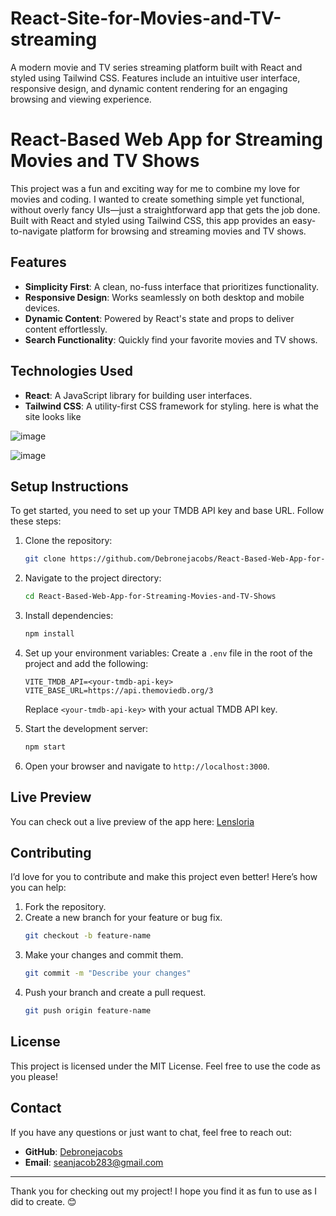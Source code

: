 # React-Site-for-Movies-and-TV-streaming
A modern movie and TV series streaming platform built with React and styled using Tailwind CSS. Features include an intuitive user interface, responsive design, and dynamic content rendering for an engaging browsing and viewing experience.

# React-Based Web App for Streaming Movies and TV Shows

This project was a fun and exciting way for me to combine my love for movies and coding. I wanted to create something simple yet functional, without overly fancy UIs—just a straightforward app that gets the job done. Built with React and styled using Tailwind CSS, this app provides an easy-to-navigate platform for browsing and streaming movies and TV shows.

## Features

- **Simplicity First**: A clean, no-fuss interface that prioritizes functionality.
- **Responsive Design**: Works seamlessly on both desktop and mobile devices.
- **Dynamic Content**: Powered by React's state and props to deliver content effortlessly.
- **Search Functionality**: Quickly find your favorite movies and TV shows.

## Technologies Used

- **React**: A JavaScript library for building user interfaces.
- **Tailwind CSS**: A utility-first CSS framework for styling.
here is what the site looks like 

![image](https://github.com/user-attachments/assets/b99eff8b-6d53-47a6-aa8d-1f3f4bd79d87)





![image](https://github.com/user-attachments/assets/77f5694f-b81b-423e-b80f-7bddf4ddd4e0)



## Setup Instructions

To get started, you need to set up your TMDB API key and base URL. Follow these steps:

1. Clone the repository:
   ```bash
   git clone https://github.com/Debronejacobs/React-Based-Web-App-for-Streaming-Movies-and-TV-Shows.git
   ```

2. Navigate to the project directory:
   ```bash
   cd React-Based-Web-App-for-Streaming-Movies-and-TV-Shows
   ```

3. Install dependencies:
   ```bash
   npm install
   ```

4. Set up your environment variables:
   Create a `.env` file in the root of the project and add the following:
   ```env
   VITE_TMDB_API=<your-tmdb-api-key>
   VITE_BASE_URL=https://api.themoviedb.org/3
   ```
   Replace `<your-tmdb-api-key>` with your actual TMDB API key.

5. Start the development server:
   ```bash
   npm start
   ```

6. Open your browser and navigate to `http://localhost:3000`.

## Live Preview

You can check out a live preview of the app here: [Lensloria](https://lensloria.netlify.app/)


## Contributing

I’d love for you to contribute and make this project even better! Here’s how you can help:

1. Fork the repository.
2. Create a new branch for your feature or bug fix.
   ```bash
   git checkout -b feature-name
   ```
3. Make your changes and commit them.
   ```bash
   git commit -m "Describe your changes"
   ```
4. Push your branch and create a pull request.
   ```bash
   git push origin feature-name
   ```

## License

This project is licensed under the MIT License. Feel free to use the code as you please!

## Contact

If you have any questions or just want to chat, feel free to reach out:
- **GitHub**: [Debronejacobs](https://github.com/Debronejacobs)
- **Email**: seanjacob283@gmail.com

---
Thank you for checking out my project! I hope you find it as fun to use as I did to create. 😊
